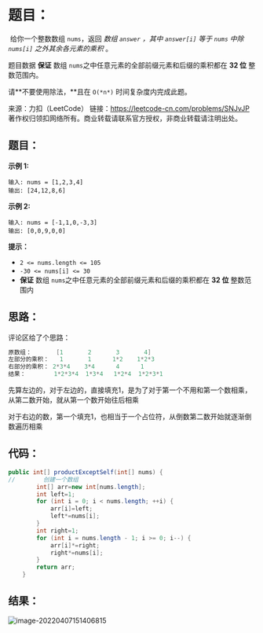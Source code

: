 # 题目：

​	给你一个整数数组 `nums`，返回 *数组 `answer` ，其中 `answer[i]` 等于 `nums` 中除 `nums[i]` 之外其余各元素的乘积* 。

题目数据 **保证** 数组 `nums`之中任意元素的全部前缀元素和后缀的乘积都在 **32 位** 整数范围内。

请**不要使用除法，**且在 `O(*n*)` 时间复杂度内完成此题。



来源：力扣（LeetCode） 链接：https://leetcode-cn.com/problems/SNJvJP 著作权归领扣网络所有。商业转载请联系官方授权，非商业转载请注明出处。

<!--more-->

## 题目：

**示例 1:**

```
输入: nums = [1,2,3,4]
输出: [24,12,8,6]
```

**示例 2:**

```
输入: nums = [-1,1,0,-3,3]
输出: [0,0,9,0,0]
```

**提示：**

- `2 <= nums.length <= 105`
- `-30 <= nums[i] <= 30`
- **保证** 数组 `nums`之中任意元素的全部前缀元素和后缀的乘积都在 **32 位** 整数范围内

## 思路：

评论区给了个思路：

```java
原数组：       [1       2       3       4]
左部分的乘积：   1       1      1*2    1*2*3
右部分的乘积： 2*3*4    3*4      4      1
结果：        1*2*3*4  1*3*4   1*2*4  1*2*3*1
```

先算左边的，对于左边的，直接填充1，是为了对于第一个不用和第一个数相乘，从第二数开始，就从第一个数开始往后相乘

对于右边的数，第一个填充1，也相当于一个占位符，从倒数第二数开始就逐渐倒数遍历相乘

## 代码：

```java
public int[] productExceptSelf(int[] nums) {
//        创建一个数组
        int[] arr=new int[nums.length];
        int left=1;
        for (int i = 0; i < nums.length; ++i) {
            arr[i]=left;
            left*=nums[i];
        }
        int right=1;
        for (int i = nums.length - 1; i >= 0; i--) {
            arr[i]*=right;
            right*=nums[i];
        }
        return arr;
    }
```

## 结果：

![image-20220407151406815](https://misteryliu.oss-cn-beijing.aliyuncs.com/image/image-20220407151406815.png)